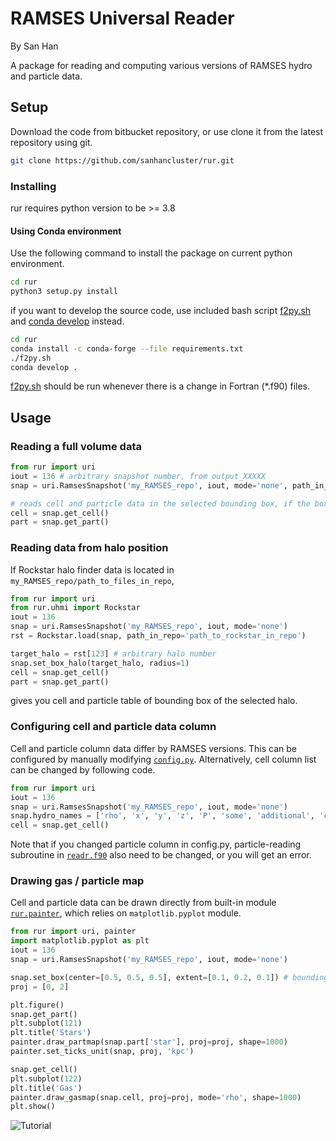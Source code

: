 [1]: https://www.anaconda.com/
[2]: https://docs.conda.io/projects/conda-build/en/latest/resources/commands/conda-develop.html

RAMSES Universal Reader
=============================

By San Han

A package for reading and computing various versions of RAMSES hydro and particle data.

Setup
-----------------------------

Download the code from bitbucket repository, or use clone it from the latest repository using git.
```bash
git clone https://github.com/sanhancluster/rur.git
```
### Installing
rur requires python version to be >= 3.8
#### Using Conda environment
Use the following command to install the package on current python environment.
```bash
cd rur
python3 setup.py install
```
if you want to develop the source code, 
use included bash script [f2py.sh](f2py.sh) and [conda develop][2] instead.
```bash
cd rur
conda install -c conda-forge --file requirements.txt
./f2py.sh
conda develop .
```
[f2py.sh](f2py.sh) should be run whenever there is a change in Fortran (*.f90) files.

Usage
-----------------------------

### Reading a full volume data
```python
from rur import uri
iout = 136 # arbitrary snapshot number, from output_XXXXX
snap = uri.RamsesSnapshot('my_RAMSES_repo', iout, mode='none', path_in_repo='')

# reads cell and particle data in the selected bounding box, if the box is not specified, loads the whole volume.
cell = snap.get_cell()
part = snap.get_part()
```

### Reading data from halo position

If Rockstar halo finder data is located in `my_RAMSES_repo/path_to_files_in_repo`,
```python
from rur import uri
from rur.uhmi import Rockstar
iout = 136
snap = uri.RamsesSnapshot('my_RAMSES_repo', iout, mode='none')
rst = Rockstar.load(snap, path_in_repo='path_to_rockstar_in_repo')

target_halo = rst[123] # arbitrary halo number
snap.set_box_halo(target_halo, radius=1)
cell = snap.get_cell()
part = snap.get_part()
```
gives you cell and particle table of bounding box of the selected halo.

### Configuring cell and particle data column

Cell and particle column data differ by RAMSES versions. This can be configured by manually modifying 
[`config.py`](rur/config.py). Alternatively, cell column list can be changed by following code.
```python
from rur import uri
iout = 136
snap = uri.RamsesSnapshot('my_RAMSES_repo', iout, mode='none')
snap.hydro_names = ['rho', 'x', 'y', 'z', 'P', 'some', 'additional', 'columns']
cell = snap.get_cell()
```
Note that if you changed particle column in config.py, particle-reading subroutine in [`readr.f90`](rur/readr.f90) 
also need to be changed, or you will get an error.

### Drawing gas / particle map

Cell and particle data can be drawn directly from built-in module [`rur.painter`](rur/painter.py), which relies on 
`matplotlib.pyplot` module.
```python
from rur import uri, painter
import matplotlib.pyplot as plt
iout = 136
snap = uri.RamsesSnapshot('my_RAMSES_repo', iout, mode='none')

snap.set_box(center=[0.5, 0.5, 0.5], extent=[0.1, 0.2, 0.1]) # bounding box of the region to draw
proj = [0, 2]

plt.figure()
snap.get_part()
plt.subplot(121)
plt.title('Stars')
painter.draw_partmap(snap.part['star'], proj=proj, shape=1000)
painter.set_ticks_unit(snap, proj, 'kpc')

snap.get_cell()
plt.subplot(122)
plt.title('Gas')
painter.draw_gasmap(snap.cell, proj=proj, mode='rho', shape=1000)
plt.show()
```
![Tutorial](rur_tutorial.png)
